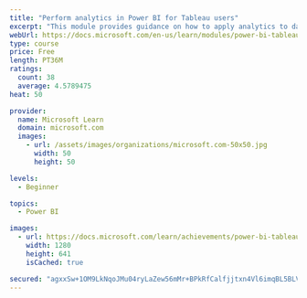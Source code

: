 ```yaml
---
title: "Perform analytics in Power BI for Tableau users"
excerpt: "This module provides guidance on how to apply analytics to data to gain greater insight."
webUrl: https://docs.microsoft.com/en-us/learn/modules/power-bi-tableau-analytics/
type: course
price: Free
length: PT36M
ratings:
  count: 38
  average: 4.5789475
heat: 50

provider:
  name: Microsoft Learn
  domain: microsoft.com
  images:
    - url: /assets/images/organizations/microsoft.com-50x50.jpg
      width: 50
      height: 50

levels:
  - Beginner

topics:
  - Power BI

images:
  - url: https://docs.microsoft.com/learn/achievements/power-bi-tableau-analytics-social.png
    width: 1280
    height: 641
    isCached: true

secured: "agxxSw+1OM9LkNqoJMu04ryLaZew56mMr+BPkRfCalfjjtxn4Vl6imqBL5BLVb5zIHQE1HCiVzztt7GTcEMxhoLB3lF6nnN6wUc8kSdPumlVdV8ol2cGNdYVzRduqIz8cgEG12P0XHO0fFYZTDynkyE+v8gaXH/TwMIKqtReL61+tQPbabBlxFHpzA9UB6TV8UY51sasFju8q/gSV+40Rtg4wIpFaxAGwtPT7xJzLtmbJFdLdMf0U0vba0n3gmjx0g2YEKaCByGB6Iuur+60V3nNRux31g8x/AB9hEpddCQaisKJ43mKvPQvO865wnP+SpkGiH/ZguTW5HF16rneHmm5l9cXud7a74VrUt2oxqiMfypDvEVeEjV4IAnVAIVTRGgdgbltWOvt5cJjp/z0XBhYacuox4prDqVDfwGA2wE=;Dx+7Yq2qKdcyvVgcWx+7MQ=="
---
```


